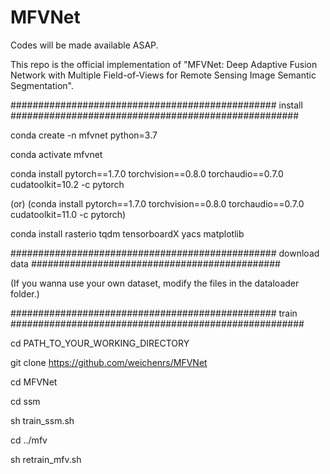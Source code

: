 # MFVNet
Codes will be made available ASAP.

This repo is the official implementation of "MFVNet: Deep Adaptive Fusion Network with Multiple Field-of-Views for Remote Sensing Image Semantic Segmentation".

################################################ install ####################################################

conda create -n mfvnet python=3.7

conda activate mfvnet

conda install pytorch==1.7.0 torchvision==0.8.0 torchaudio==0.7.0 cudatoolkit=10.2 -c pytorch

(or) (conda install pytorch==1.7.0 torchvision==0.8.0 torchaudio==0.7.0 cudatoolkit=11.0 -c pytorch)

conda install rasterio tqdm tensorboardX yacs matplotlib

################################################ download data #############################################

(If you wanna use your own dataset, modify the files in the dataloader folder.)


################################################ train #####################################################

cd PATH_TO_YOUR_WORKING_DIRECTORY

git clone https://github.com/weichenrs/MFVNet

cd MFVNet

cd ssm

sh train_ssm.sh

cd ../mfv

sh retrain_mfv.sh
